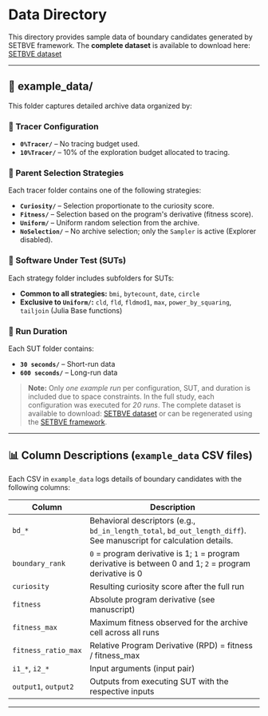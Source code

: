 # Data Directory

This directory provides sample data of boundary candidates generated by SETBVE framework.
The **complete dataset** is available to download here: [SETBVE dataset](https://doi.org/10.5281/zenodo.15364606) 

---

## 📁 example_data/

This folder captures detailed archive data organized by:

### 🔹 Tracer Configuration

- **`0%Tracer/`** – No tracing budget used.
- **`10%Tracer/`** – 10% of the exploration budget allocated to tracing.

### 🔹 Parent Selection Strategies

Each tracer folder contains one of the following strategies:

- **`Curiosity/`** – Selection proportionate to the curiosity score.
- **`Fitness/`** – Selection based on the program's derivative (fitness score).
- **`Uniform/`** – Uniform random selection from the archive.
- **`NoSelection/`** – No archive selection; only the `Sampler` is active (Explorer disabled).

### 🔹 Software Under Test (SUTs)

Each strategy folder includes subfolders for SUTs:

- **Common to all strategies:** `bmi`, `bytecount`, `date`, `circle`
- **Exclusive to `Uniform/`:** `cld`, `fld`, `fldmod1`, `max`, `power_by_squaring`, `tailjoin` (Julia Base functions)

### 🔹 Run Duration

Each SUT folder contains:

- **`30 seconds/`** – Short-run data
- **`600 seconds/`** – Long-run data

> **Note:** Only *one example run* per configuration, SUT, and duration is included due to space constraints. In the full study, each configuration was executed for *20 runs*. The complete dataset is available to download: [SETBVE dataset](https://doi.org/10.5281/zenodo.15364606) or can be regenerated using the [SETBVE framework](https://github.com/aksabina/SETBVE/tree/main/framework).

---

## 📊 Column Descriptions (`example_data` CSV files)

Each CSV in `example_data` logs details of boundary candidates with the following columns:

| Column | Description |
|--------|-------------|
| `bd_*` | Behavioral descriptors (e.g., `bd_in_length_total`, `bd_out_length_diff`). See manuscript for calculation details. |
| `boundary_rank` | `0` = program derivative is 1; `1` = program derivative is between 0 and 1; `2` = program derivative is 0 |
| `curiosity` | Resulting curiosity score after the full run |
| `fitness` | Absolute program derivative (see manuscript) |
| `fitness_max` | Maximum fitness observed for the archive cell across all runs |
| `fitness_ratio_max` | Relative Program Derivative (RPD) = fitness / fitness_max |
| `i1_*`, `i2_*` | Input arguments (input pair) |
| `output1`, `output2` | Outputs from executing SUT with the respective inputs |

---

